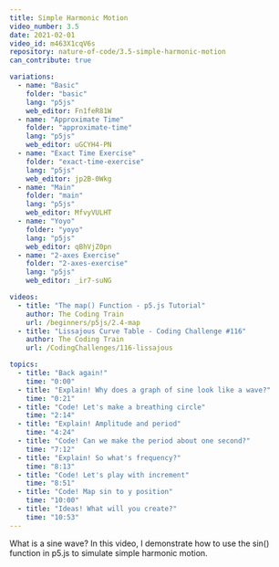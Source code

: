 ```yaml
---
title: Simple Harmonic Motion
video_number: 3.5
date: 2021-02-01
video_id: m463X1cqV6s
repository: nature-of-code/3.5-simple-harmonic-motion
can_contribute: true

variations:
  - name: "Basic"
    folder: "basic"
    lang: "p5js"
    web_editor: Fn1feR81W
  - name: "Approximate Time"
    folder: "approximate-time"
    lang: "p5js"
    web_editor: uGCYH4-PN
  - name: "Exact Time Exercise"
    folder: "exact-time-exercise"
    lang: "p5js"
    web_editor: jp2B-0Wkg
  - name: "Main"
    folder: "main"
    lang: "p5js"
    web_editor: MfvyVULHT
  - name: "Yoyo"
    folder: "yoyo"
    lang: "p5js"
    web_editor: qBhVjZ0pn
  - name: "2-axes Exercise"
    folder: "2-axes-exercise"
    lang: "p5js"
    web_editor: _ir7-suNG

videos:
  - title: "The map() Function - p5.js Tutorial"
    author: The Coding Train
    url: /beginners/p5js/2.4-map
  - title: "Lissajous Curve Table - Coding Challenge #116"
    author: The Coding Train
    url: /CodingChallenges/116-lissajous

topics:
  - title: "Back again!"
    time: "0:00"
  - title: "Explain! Why does a graph of sine look like a wave?"
    time: "0:21"
  - title: "Code! Let's make a breathing circle"
    time: "2:14"
  - title: "Explain! Amplitude and period"
    time: "4:24"
  - title: "Code! Can we make the period about one second?"
    time: "7:12"
  - title: "Explain! So what's frequency?"
    time: "8:13"
  - title: "Code! Let's play with increment"
    time: "8:51"
  - title: "Code! Map sin to y position"
    time: "10:00"
  - title: "Ideas! What will you create?"
    time: "10:53"
---
```


What is a sine wave? In this video, I demonstrate how to use the sin() function in p5.js to simulate simple harmonic motion.

